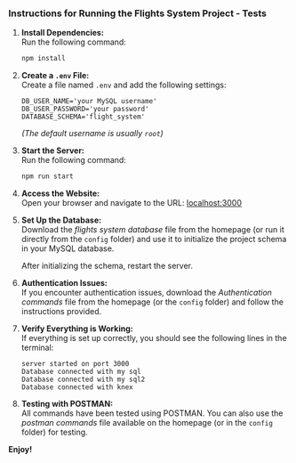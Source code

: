 ### Instructions for Running the Flights System Project - Tests  

1. **Install Dependencies:**  
   Run the following command:  
   ```bash
   npm install
   ```  

2. **Create a `.env` File:**  
   Create a file named `.env` and add the following settings:  
   ```env
   DB_USER_NAME='your MySQL username'
   DB_USER_PASSWORD='your password'
   DATABASE_SCHEMA='flight_system'
   ```  
   *(The default username is usually `root`)*  

3. **Start the Server:**  
   Run the following command:  
   ```bash
   npm run start
   ```  

4. **Access the Website:**  
   Open your browser and navigate to the URL: [localhost:3000](http://localhost:3000/)  

5. **Set Up the Database:**  
   Download the *flights system database* file from the homepage (or run it directly from the `config` folder) and use it to initialize the project schema in your MySQL database.  

   After initializing the schema, restart the server.  

6. **Authentication Issues:**  
   If you encounter authentication issues, download the *Authentication commands* file from the homepage (or the `config` folder) and follow the instructions provided.  

7. **Verify Everything is Working:**  
   If everything is set up correctly, you should see the following lines in the terminal:  
   ```
   server started on port 3000  
   Database connected with my sql  
   Database connected with my sql2  
   Database connected with knex  
   ```  

8. **Testing with POSTMAN:**  
   All commands have been tested using POSTMAN. You can also use the *postman commands* file available on the homepage (or in the `config` folder) for testing.  

**Enjoy!**